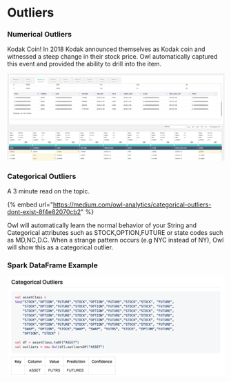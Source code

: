 # Outliers

### Numerical Outliers

Kodak Coin!  In 2018 Kodak announced themselves as Kodak coin and witnessed a steep change in their stock price.  Owl automatically captured this event and provided the ability to drill into the item.

![](../.gitbook/assets/owl-outliers.png)

### Categorical Outliers

A 3 minute read on the topic.

{% embed url="https://medium.com/owl-analytics/categorical-outliers-dont-exist-8f4e82070cb2" %}

Owl will automatically learn the normal behavior of your String and Categorical attributes such as STOCK,OPTION,FUTURE or state codes such as MD,NC,D.C. When a strange pattern occurs (e.g NYC instead of NY), Owl will show this as a categorical outlier.

### Spark DataFrame Example

![](../.gitbook/assets/owl-categorical-outlier.png)


